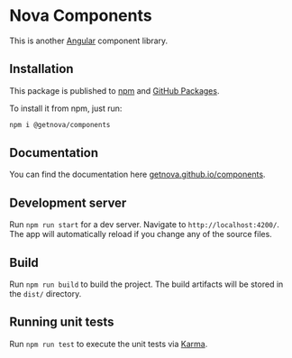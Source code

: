 # Nova Components

This is another [Angular](https://angular.io/) component library.

## Installation

This package is published to [npm](https://www.npmjs.com/package/@getnova/components/)
and [GitHub Packages](https://github.com/getnova/components/packages/596836/).

To install it from npm, just run:

```bash
npm i @getnova/components
```

## Documentation
You can find the documentation here [getnova.github.io/components](https://getnova.github.io/components).

## Development server

Run `npm run start` for a dev server. Navigate to `http://localhost:4200/`. The app will automatically reload if you
change any of the source files.

## Build

Run `npm run build` to build the project. The build artifacts will be stored in the `dist/` directory.

## Running unit tests

Run `npm run test` to execute the unit tests via [Karma](https://karma-runner.github.io).

<!-- ## Running end-to-end tests
Run `ng e2e` to execute the end-to-end tests via [Protractor](http://www.protractortest.org/). -->
